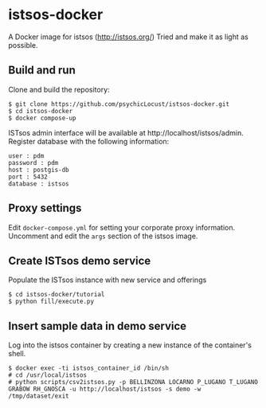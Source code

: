 # istsos-docker

A Docker image for istsos (http://istsos.org/)
Tried and make it as light as possible.

## Build and run

Clone and build the repository:

    $ git clone https://github.com/psychicLocust/istsos-docker.git
    $ cd istsos-docker
    $ docker compose-up
    
ISTsos admin interface will be available at http://localhost/istsos/admin. 
Register database with the following information:

    user : pdm
    password : pdm 
    host : postgis-db 
    port : 5432
    database : istsos

## Proxy settings

Edit `docker-compose.yml` for setting your corporate proxy information. Uncomment and edit the `args` section of the istsos image.


## Create ISTsos demo service

Populate the ISTsos instance with new service and offerings

    $ cd istsos-docker/tutorial
    $ python fill/execute.py
   
## Insert sample data in demo service

Log into the istsos container by creating a new instance of the container's shell.

    $ docker exec -ti istsos_container_id /bin/sh
    # cd /usr/local/istsos
    # python scripts/csv2istsos.py -p BELLINZONA LOCARNO P_LUGANO T_LUGANO GRABOW RH_GNOSCA -u http://localhost/istsos -s demo -w /tmp/dataset/exit
